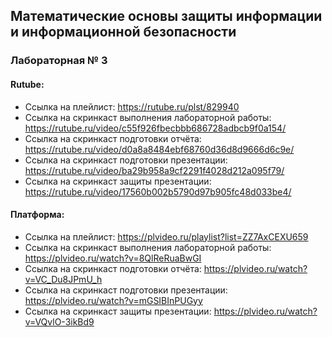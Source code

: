 ## Математические основы защиты информации и информационной безопасности
### Лабораторная № 3
#### Rutube:
- Ссылка на плейлист: https://rutube.ru/plst/829940
- Ссылка на скринкаст выполнения лабораторной работы: https://rutube.ru/video/c55f926fbecbbb686728adbcb9f0a154/
- Ссылка на скринкаст подготовки отчёта: https://rutube.ru/video/d0a8a8484ebf68760d36d8d9666d6c9e/
- Ссылка на скринкаст подготовки презентации: https://rutube.ru/video/ba29b958a9cf2291f4028d212a095f79/
- Ссылка на скринкаст защиты презентации: https://rutube.ru/video/17560b002b5790d97b905fc48d033be4/
#### Платформа:
- Ссылка на плейлист: https://plvideo.ru/playlist?list=ZZ7AxCEXU659
- Ссылка на скринкаст выполнения лабораторной работы: https://plvideo.ru/watch?v=8QlReRuaBwGI
- Ссылка на скринкаст подготовки отчёта: https://plvideo.ru/watch?v=VC_Du8JPmU_h
- Ссылка на скринкаст подготовки презентации: https://plvideo.ru/watch?v=mGSIBInPUGyy
- Ссылка на скринкаст защиты презентации: https://plvideo.ru/watch?v=VQvlO-3ikBd9